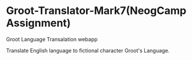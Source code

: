# Groot-Translator-Mark7(NeogCamp Assignment)
Groot Language Transalation webapp

Translate English language to fictional character Groot's Language.
